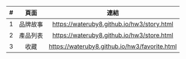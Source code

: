 |#|頁面|連結|
|:----:|:----:|:----:|
| 1 | 品牌故事 | https://wateruby8.github.io/hw3/story.html |
| 2 | 產品列表 | https://wateruby8.github.io/hw3/store.html |
| 3 | 收藏 | https://wateruby8.github.io/hw3/favorite.html |
